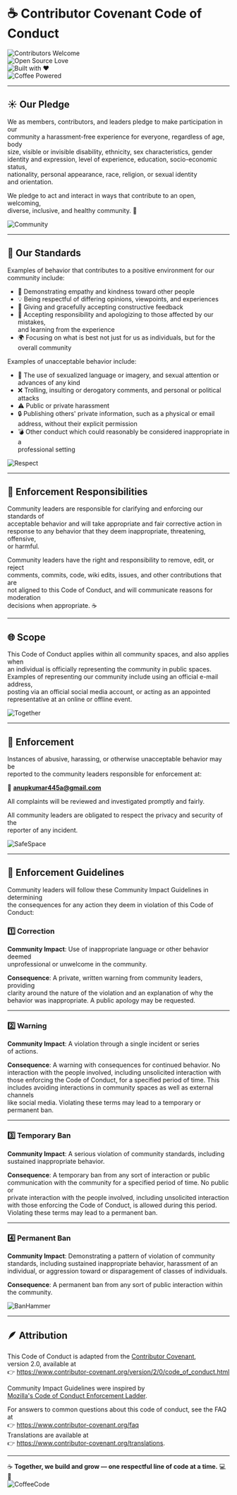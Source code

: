 # ☕ Contributor Covenant Code of Conduct  

![Contributors Welcome](https://img.shields.io/badge/Contributors-Welcome-brightgreen?style=for-the-badge)  
![Open Source Love](https://badgen.net/badge/Open%20Source/Love/red?icon=github)  
![Built with ❤️](https://img.shields.io/badge/Built%20with-%E2%9D%A4%EF%B8%8F-blueviolet?style=flat-square)  
![Coffee Powered](https://img.shields.io/badge/Coffee-Powered%20Community-brown?style=flat-square&logo=buymeacoffee)  

---

## ☀️ Our Pledge  

We as members, contributors, and leaders pledge to make participation in our  
community a harassment-free experience for everyone, regardless of age, body  
size, visible or invisible disability, ethnicity, sex characteristics, gender  
identity and expression, level of experience, education, socio-economic status,  
nationality, personal appearance, race, religion, or sexual identity  
and orientation.  

We pledge to act and interact in ways that contribute to an open, welcoming,  
diverse, inclusive, and healthy community. 🤝  

![Community](https://media.giphy.com/media/v1.Y2lkPTc5MGI3NjExMnFsZXlsZ2hnNmQ1bDB6YWplNnd0YzlybzlnaTlrMDIzMjdlMm9xNyZlcD12MV9naWZzX3NlYXJjaCZjdD1n/qgQUggAC3Pfv687qPC/giphy.gif)  

---

## 🌱 Our Standards  

Examples of behavior that contributes to a positive environment for our  
community include:  

* 💬 Demonstrating empathy and kindness toward other people  
* 💡 Being respectful of differing opinions, viewpoints, and experiences  
* 🤝 Giving and gracefully accepting constructive feedback  
* 🙏 Accepting responsibility and apologizing to those affected by our mistakes,  
  and learning from the experience  
* 🌍 Focusing on what is best not just for us as individuals, but for the  
  overall community  

Examples of unacceptable behavior include:  

* 🚫 The use of sexualized language or imagery, and sexual attention or  
  advances of any kind  
* ❌ Trolling, insulting or derogatory comments, and personal or political attacks  
* ⚠️ Public or private harassment  
* 🔒 Publishing others' private information, such as a physical or email  
  address, without their explicit permission  
* 💣 Other conduct which could reasonably be considered inappropriate in a  
  professional setting  

![Respect](https://media.giphy.com/media/v1.Y2lkPTc5MGI3NjExMnFsZXlsZ2hnNmQ1bDB6YWplNnd0YzlybzlnaTlrMDIzMjdlMm9xNyZlcD12MV9naWZzX3NlYXJjaCZjdD1n/L1R1tvI9svkIWwpVYr/giphy.gif)  

---

## 🧭 Enforcement Responsibilities  

Community leaders are responsible for clarifying and enforcing our standards of  
acceptable behavior and will take appropriate and fair corrective action in  
response to any behavior that they deem inappropriate, threatening, offensive,  
or harmful.  

Community leaders have the right and responsibility to remove, edit, or reject  
comments, commits, code, wiki edits, issues, and other contributions that are  
not aligned to this Code of Conduct, and will communicate reasons for moderation  
decisions when appropriate. ☕  

---

## 🌐 Scope  

This Code of Conduct applies within all community spaces, and also applies when  
an individual is officially representing the community in public spaces.  
Examples of representing our community include using an official e-mail address,  
posting via an official social media account, or acting as an appointed  
representative at an online or offline event.  

![Together](https://media.giphy.com/media/v1.Y2lkPTc5MGI3NjExMnFsZXlsZ2hnNmQ1bDB6YWplNnd0YzlybzlnaTlrMDIzMjdlMm9xNyZlcD12MV9naWZzX3NlYXJjaCZjdD1n/L1R1tvI9svkIWwpVYr/giphy.gif)  

---

## 🚨 Enforcement  

Instances of abusive, harassing, or otherwise unacceptable behavior may be  
reported to the community leaders responsible for enforcement at:  

📧 **anupkumar445a@gmail.com**  

All complaints will be reviewed and investigated promptly and fairly.  

All community leaders are obligated to respect the privacy and security of the  
reporter of any incident.  

![SafeSpace](https://media.giphy.com/media/v1.Y2lkPWVjZjA1ZTQ3Mm0xd3BzMXVnNGdxY3psc241eXRycGtiZXpsOGVnNXBxMmE5bG1vaCZlcD12MV9naWZzX3JlbGF0ZWQmY3Q9Zw/gXr3j6YAClXFfZABn5/giphy.gif)  

---

## 🧩 Enforcement Guidelines  

Community leaders will follow these Community Impact Guidelines in determining  
the consequences for any action they deem in violation of this Code of Conduct:  

### 1️⃣ Correction  

**Community Impact**: Use of inappropriate language or other behavior deemed  
unprofessional or unwelcome in the community.  

**Consequence**: A private, written warning from community leaders, providing  
clarity around the nature of the violation and an explanation of why the  
behavior was inappropriate. A public apology may be requested.  

---

### 2️⃣ Warning  

**Community Impact**: A violation through a single incident or series  
of actions.  

**Consequence**: A warning with consequences for continued behavior. No  
interaction with the people involved, including unsolicited interaction with  
those enforcing the Code of Conduct, for a specified period of time. This  
includes avoiding interactions in community spaces as well as external channels  
like social media. Violating these terms may lead to a temporary or  
permanent ban.  

---

### 3️⃣ Temporary Ban  

**Community Impact**: A serious violation of community standards, including  
sustained inappropriate behavior.  

**Consequence**: A temporary ban from any sort of interaction or public  
communication with the community for a specified period of time. No public or  
private interaction with the people involved, including unsolicited interaction  
with those enforcing the Code of Conduct, is allowed during this period.  
Violating these terms may lead to a permanent ban.  

---

### 4️⃣ Permanent Ban  

**Community Impact**: Demonstrating a pattern of violation of community  
standards, including sustained inappropriate behavior, harassment of an  
individual, or aggression toward or disparagement of classes of individuals.  

**Consequence**: A permanent ban from any sort of public interaction within  
the community.  

![BanHammer](https://media.giphy.com/media/v1.Y2lkPWVjZjA1ZTQ3YXJ2Y2lmcWRsdGozanlvNnYzYTdpazM0cjFjMzhuMnk4ZXoxa3g2YiZlcD12MV9naWZzX3JlbGF0ZWQmY3Q9Zw/u2pmTWUi0MXjyrMaVj/giphy.gif)  

---

## 🪶 Attribution  

This Code of Conduct is adapted from the [Contributor Covenant][homepage],  
version 2.0, available at  
👉 https://www.contributor-covenant.org/version/2/0/code_of_conduct.html  

Community Impact Guidelines were inspired by  
[Mozilla's Code of Conduct Enforcement Ladder](https://github.com/mozilla/diversity).  

[homepage]: https://www.contributor-covenant.org  

For answers to common questions about this code of conduct, see the FAQ at  
👉 https://www.contributor-covenant.org/faq  
Translations are available at  
👉 https://www.contributor-covenant.org/translations.  

---

☕ **Together, we build and grow — one respectful line of code at a time.** 💻💫  
![CoffeeCode](https://media.giphy.com/media/v1.Y2lkPWVjZjA1ZTQ3YzF6dDlzcHZ5a2ljN3J6MXVpZjhiNGR3OHVvdjd3MHByemxzZDU0eCZlcD12MV9naWZzX3JlbGF0ZWQmY3Q9Zw/SWoSkN6DxTszqIKEqv/giphy.gif)
